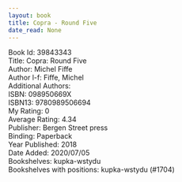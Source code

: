 ```yaml
---
layout: book
title: Copra - Round Five
date_read: None
---
```


Book Id: 39843343<br />
Title: Copra: Round Five<br />
Author: Michel Fiffe<br />
Author l-f: Fiffe, Michel<br />
Additional Authors: <br />
ISBN: 098950669X<br />
ISBN13: 9780989506694<br />
My Rating: 0<br />
Average Rating: 4.34<br />
Publisher: Bergen Street press<br />
Binding: Paperback<br />
Year Published: 2018<br />
Date Added: 2020/07/05<br />
Bookshelves: kupka-wstydu<br />
Bookshelves with positions: kupka-wstydu (#1704)<br />

